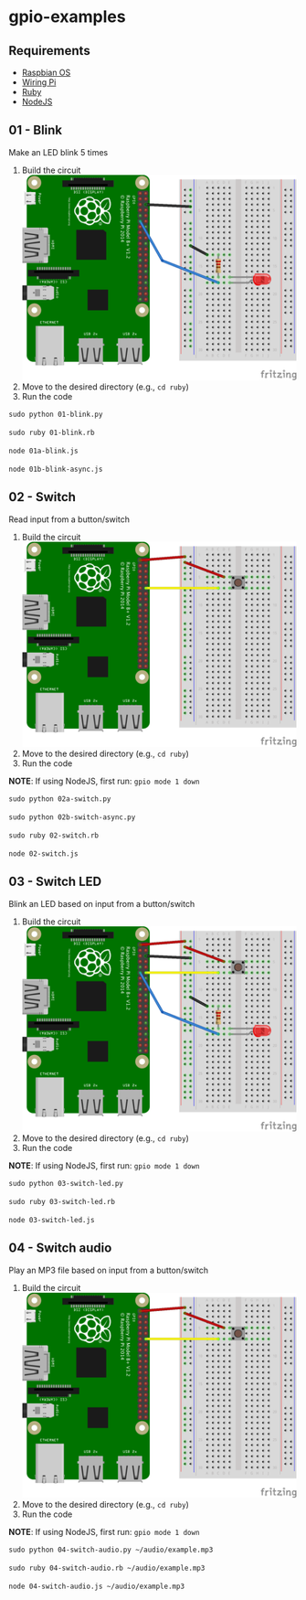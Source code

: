 gpio-examples
=============

## Requirements
* [Raspbian OS](http://www.raspberrypi.org/downloads/)
* [Wiring Pi](http://wiringpi.com/)
* [Ruby](https://www.ruby-lang.org/en/documentation/installation/#apt)
* [NodeJS](https://github.com/joyent/node/wiki/Installing-Node.js-via-package-manager#debian-and-ubuntu-based-linux-distributions)

## 01 - Blink
Make an LED blink 5 times

1. Build the circuit
![Blink](/img/01-blink.png?raw=true "Blink")
2. Move to the desired directory (e.g., `cd ruby`)
3. Run the code
```
sudo python 01-blink.py

sudo ruby 01-blink.rb

node 01a-blink.js

node 01b-blink-async.js
```

## 02 - Switch
Read input from a button/switch

1. Build the circuit
![Switch](/img/02-switch.png?raw=true "Switch")
2. Move to the desired directory (e.g., `cd ruby`)
3. Run the code

**NOTE**: If using NodeJS, first run: `gpio mode 1 down`
```
sudo python 02a-switch.py

sudo python 02b-switch-async.py

sudo ruby 02-switch.rb

node 02-switch.js
```

## 03 - Switch LED
Blink an LED based on input from a button/switch

1. Build the circuit
![Switch LED](/img/03-switch-led.png?raw=true "Switch LED")
2. Move to the desired directory (e.g., `cd ruby`)
3. Run the code

**NOTE**: If using NodeJS, first run: `gpio mode 1 down`
```
sudo python 03-switch-led.py

sudo ruby 03-switch-led.rb

node 03-switch-led.js
```

## 04 - Switch audio
Play an MP3 file based on input from a button/switch

1. Build the circuit
![Switch audio](/img/04-switch-audio.png?raw=true "Switch audio")
2. Move to the desired directory (e.g., `cd ruby`)
3. Run the code

**NOTE**: If using NodeJS, first run: `gpio mode 1 down`
```
sudo python 04-switch-audio.py ~/audio/example.mp3

sudo ruby 04-switch-audio.rb ~/audio/example.mp3

node 04-switch-audio.js ~/audio/example.mp3
```
